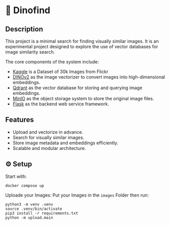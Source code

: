 # 🦕 Dinofind 

## Description

This project is a minimal search for finding visually similar images.
It is an experimental project designed to explore the use of vector databases for image similarity search.

The core components of the system include:

- [Kaggle](https://www.kaggle.com/datasets/adityajn105/flickr30k) is a Dataset of 30k Images from Flickr
- [DINOv2](https://github.com/facebookresearch/dinov2) as the image vectorizer to convert images into high-dimensional embeddings.
- [Qdrant](https://github.com/qdrant/qdrant) as the vector database for storing and querying image embeddings.
- [MinIO](https://github.com/minio/minio) as the object storage system to store the original image files.
- [Flask](https://github.com/pallets/flask) as the backend web service framework.

## Features

- Upload and vectorize in advance.
- Search for visually similar images.
- Store image metadata and embeddings efficiently.
- Scalable and modular architecture.


## ⚙ Setup

Start with:
```
docker compose up
```

Uploade your Images:
Put your Images in the `images` Folder then run:
```
python3 -m venv .venv
source .venv/bin/activate
pip3 install -r requirements.txt
python -m upload.main
```

